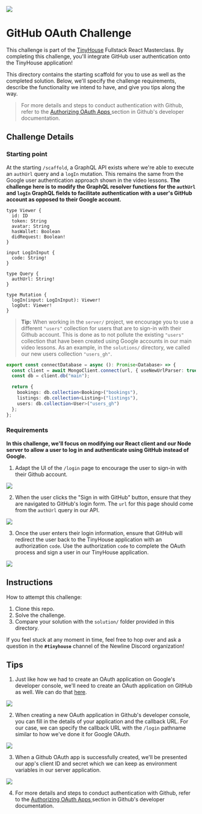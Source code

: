 ![](./assets/tinyhouse-challenge-banner.png)

# GitHub OAuth Challenge

This challenge is part of the [TinyHouse](https://www.newline.co/tinyhouse) Fullstack React Masterclass. By completing this challenge, you'll integrate GitHub user authentication onto the TinyHouse application!

This directory contains the starting scaffold for you to use as well as the completed solution. Below, we'll specify the challenge requirements, describe the functionality we intend to have, and give you tips along the way.

> For more details and steps to conduct authentication with Github, refer to the [Authorizing OAuth Apps
](https://developer.github.com/apps/building-oauth-apps/authorizing-oauth-apps/#web-application-flow) section in Github's developer documentation.

## Challenge Details

### Starting point

At the starting `/scaffold`, a GraphQL API exists where we're able to execute an `authUrl` query and a `logIn` mutation. This remains the same from the Google user authentication approach shown in the video lessons. __The challenge here is to modify the GraphQL resolver functions for the `authUrl` and `logIn` GraphQL fields to facilitate authentication with a user's GitHub account as opposed to their Google account.__

```gql
type Viewer {
  id: ID
  token: String
  avatar: String
  hasWallet: Boolean
  didRequest: Boolean!
}

input LogInInput {
  code: String!
}

type Query {
  authUrl: String!
}

type Mutation {
  logIn(input: LogInInput): Viewer!
  logOut: Viewer!
}
```

> __Tip:__ When working in the `server/` project, we encourage you to use a different `"users"` collection for users that are to sign-in with their Github account. This is done as to not pollute the existing `"users"` collection that have been created using Google accounts in our main video lessons. As an example, in the `solutions/` directory, we called our new users collection `"users_gh"`.

```ts
export const connectDatabase = async (): Promise<Database> => {
  const client = await MongoClient.connect(url, { useNewUrlParser: true });
  const db = client.db("main");

  return {
    bookings: db.collection<Booking>("bookings"),
    listings: db.collection<Listing>("listings"),
    users: db.collection<User>("users_gh")
  };
};
```

### Requirements

**In this challenge, we'll focus on modifying our React client and our Node server to allow a user to log in and authenticate using GitHub instead of Google.**

1. Adapt the UI of the `/login` page to encourage the user to sign-in with their Github account.

![](./assets/login-btn.png)

2. When the user clicks the "Sign in with GitHub" button, ensure that they are navigated to GitHub's login form. The `url` for this page should come from the `authUrl` query in our API.

![](./assets/login-form.png)

3. Once the user enters their login information, ensure that GitHub will redirect the user back to the TinyHouse application with an authorization `code`. Use the authorization `code` to complete the OAuth process and sign a user in our TinyHouse application.

![](./assets/login-success.png)

## Instructions

How to attempt this challenge:

1. Clone this repo.
2. Solve the challenge.
3. Compare your solution with the `solution/` folder provided in this directory.

If you feel stuck at any moment in time, feel free to hop over and ask a question in the **`#tinyhouse`** channel of the Newline Discord organization!

## Tips

1. Just like how we had to create an OAuth application on Google's developer console, we'll need to create an OAuth application on GitHub as well. We can do that [here](https://github.com/settings/developers).

![](./assets/1.png)

2. When creating a new OAuth application in Github's developer console, you can fill in the details of your application and the callback URL. For our case, we can specify the callback URL with the `/login` pathname similar to how we've done it for Google OAuth.

![](./assets/2.png)

3. When a Github OAuth app is successfully created, we'll be presented our app's client ID and secret which we can keep as environment variables in our server application.

![](./assets/3.png)

4. For more details and steps to conduct authentication with Github, refer to the [Authorizing OAuth Apps
](https://developer.github.com/apps/building-oauth-apps/authorizing-oauth-apps/#web-application-flow) section in Github's developer documentation.
